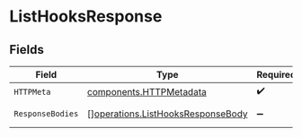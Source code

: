 # ListHooksResponse


## Fields

| Field                                                                                  | Type                                                                                   | Required                                                                               | Description                                                                            |
| -------------------------------------------------------------------------------------- | -------------------------------------------------------------------------------------- | -------------------------------------------------------------------------------------- | -------------------------------------------------------------------------------------- |
| `HTTPMeta`                                                                             | [components.HTTPMetadata](../../models/components/httpmetadata.md)                     | :heavy_check_mark:                                                                     | N/A                                                                                    |
| `ResponseBodies`                                                                       | [][operations.ListHooksResponseBody](../../models/operations/listhooksresponsebody.md) | :heavy_minus_sign:                                                                     | A list of hooks.                                                                       |